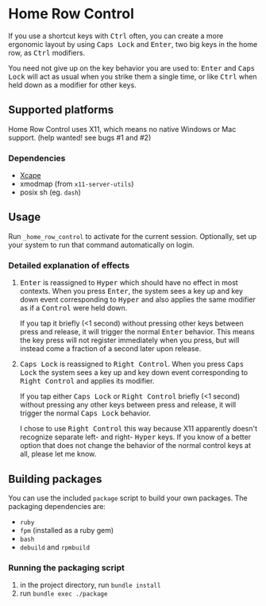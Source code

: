 # Home Row Control

If you use a shortcut keys with <kbd>Ctrl</kbd> often, you can create a more ergonomic layout by using <kbd>Caps Lock</kbd> and <kbd>Enter</kbd>, two big keys in the home row, as <kbd>Ctrl</kbd> modifiers.

You need not give up on the key behavior you are used to: <kbd>Enter</kbd> and <kbd>Caps Lock</kbd> will act as usual when you strike them a single time, or like <kbd>Ctrl</kbd> when held down as a modifier for other keys.

## Supported platforms

Home Row Control uses X11, which means no native Windows or Mac support. (help wanted! see bugs #1 and #2)

### Dependencies

* [Xcape](https://github.com/alols/xcape)
* xmodmap (from `x11-server-utils`)
* posix sh (eg. `dash`)

## Usage

Run `_home_row_control` to activate for the current session. Optionally, set up your system to run that command automatically on login.

### Detailed explanation of effects

1. <kbd>Enter</kbd> is reassigned to <kbd>Hyper</kbd> which should
   have no effect in most contexts. When you press <kbd>Enter</kbd>,
   the system sees a key up and key down event corresponding to
   <kbd>Hyper</kbd> and also applies the same modifier as if a
   <kbd>Control</kbd> were held down.
   
   If you tap it briefly (<1 second) without pressing other keys
   between press and release, it will trigger the normal
   <kbd>Enter</kbd> behavior. This means the key press will not
   register immediately when you press, but will instead come a
   fraction of a second later upon release.

2. <kbd>Caps Lock</kbd> is reassigned to <kbd>Right Control</kbd>.
   When you press <kbd>Caps Lock</kbd> the system sees a key up and
   key down event corresponding to <kbd>Right Control</kbd> and
   applies its modifier.
   
   If you tap either <kbd>Caps Lock</kbd> or <kbd>Right Control</kbd>
   briefly (<1 second) without pressing any other keys between press
   and release, it will trigger the normal <kbd>Caps Lock</kbd>
   behavior.
   
   I chose to use <kbd>Right Control</kbd> this way because X11
   apparently doesn't recognize separate left- and right-
   <kbd>Hyper</kbd> keys. If you know of a better option that does not
   change the behavior of the normal control keys at all, please let
   me know.

## Building packages

You can use the included `package` script to build your own packages.
The packaging dependencies are:

* `ruby`
* `fpm` (installed as a ruby gem)
* `bash`
* `debuild` and `rpmbuild`

### Running the packaging script

1. in the project directory, run `bundle install`
2. run `bundle exec ./package`
